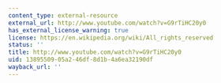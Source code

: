 ```yaml
---
content_type: external-resource
external_url: http://www.youtube.com/watch?v=G9rTiHC20y0
has_external_license_warning: true
license: https://en.wikipedia.org/wiki/All_rights_reserved
status: ''
title: http://www.youtube.com/watch?v=G9rTiHC20y0
uid: 13895509-05a2-46df-8d1b-4a6ea32190df
wayback_url: ''
---
```

